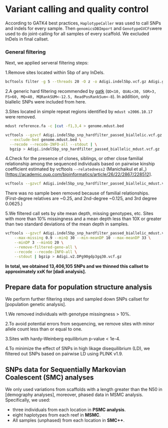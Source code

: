 Variant calling and quality control
================

According to GATK4 best practices, `HaplotypeCaller` was used to call
SNPs and indels for every sample. Then `genomicsDBImport` and
`GenotypeGVCFs`were used to do joint-calling for all samples of every
scaffold. We excluded InDels in final callset.

### General filtering

Next, we applied serveral filtering steps:

1.Remove sites located within 5bp of any InDels.

``` bash
bcftools filter -g 5 --threads 20 -O z -o Adigi.indel5bp.vcf.gz Adigi.gatk_raw.vcf.gz
```

2.A generic hard filtering recommended by
[gatk](https://gatk.broadinstitute.org/hc/en-us/articles/360035890471-Hard-filtering-germline-short-variants)
(`QD<10, QUAL<30, SOR>3, FS>60, MQ<40, MQRankSUM<-12.5, ReadPosRankSum<-8`).
In addition, only biallelic SNPs were included from here.

3.Sites located in simple repeat regions identified by
`mdust v2006.10.17` were removed.

``` bash
mdust reference.fa -c |cut -f1,3,4 > genome.mdust.bed

vcftools --gzvcf Adigi.indel5bp_snp_hardfilter_passed_biallelic.vcf.gz \
  --exclude-bed genome.mdust.bed \
  --recode --recode-INFO-all --stdout | \
  bgzip > Adigi.indel5bp_snp_hardfilter_passed_biallelic_mdust.vcf.gz
```

4.Check for the presence of clones, siblings, or other close familial
relationship among the sequenced individuals based on pairwise kinship
coefficient estimated by vcftools `--relatedness2` (Manichaikul et
al.,)\[<https://academic.oup.com/bioinformatics/article/26/22/2867/228512>\].

``` bash
vcftools --gzvcf Adigi.indel5bp_snp_hardfilter_passed_biallelic_mdust.vcf.gz --relatedness2 --out indel5bp_snp_hardfilter_passed_biallelic_mdust
```

There was no sample been removed because of familial relationships.
(First-degree relatives are \~0.25, and 2nd-degree \~0.125, and 3rd
degree 0.0625.)

5.We filtered call sets by site mean depth, missing genotypes, etc.
Sites with more than 10% missingness and a mean depth less than 10X or
greater than two standard deviations of the mean depth in samples.

``` bash
vcftools --gzvcf Adigi.indel5bp_snp_hardfilter_passed_biallelic_mdust.vcf.gz \
    --max-missing 0.9 --minQ 30 --min-meanDP 10 --max-meanDP 33 \
    --minDP 3 --minGQ 20 \
    --remove-filtered-geno-all \
    --recode --recode-INFO-all \
    --stdout | bgzip > Adigi.v2.DPg90gdp3gq30.vcf.gz
```

**In total, we obtained 13,406,105 SNPs and we thinned this callset to
approximately xxK for \[dadi analysis\].**

## Prepare data for population structure analysis

We perform further filtering steps and sampled down SNPs callset for
\[population genetic analysis\].

1.We removed individuals with genotype missingness &gt; 10%.

2.To avoid potential errors from sequencing, we remove sites with minor
allele count less than or equal to one.

3.Sites with hardy-Weinberg equilibrium p-value &lt; 1e-4.

4.To minimize the effect of SNPs in high likage disequilibrium (LD), we
filtered out SNPs based on pairwise LD using PLINK v1.9.

## SNPs data for Sequentially Markovian Coalescent (SMC) analyses

We only used variations from scaffolds with a length greater than the
N50 in \[demography analyses\], moreover, phased data in MSMC analysis.
Specifically, we used:

-   three individuals from each location in **PSMC analysis**.
-   eight haplotypes from each reef in **MSMC**.
-   All samples (unphased) from each location in **SMC++**.
